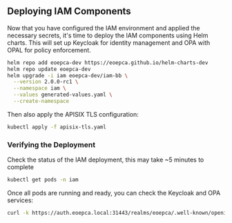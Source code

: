 
## Deploying IAM Components

Now that you have configured the IAM environment and applied the necessary secrets, it's time to deploy the IAM components using Helm charts. This will set up Keycloak for identity management and OPA with OPAL for policy enforcement.

```bash
helm repo add eoepca-dev https://eoepca.github.io/helm-charts-dev
helm repo update eoepca-dev
helm upgrade -i iam eoepca-dev/iam-bb \
  --version 2.0.0-rc1 \
  --namespace iam \
  --values generated-values.yaml \
  --create-namespace
```

Then also apply the APISIX TLS configuration:

```bash
kubectl apply -f apisix-tls.yaml
```

### Verifying the Deployment

Check the status of the IAM deployment, this may take ~5 minutes to complete

```bash
kubectl get pods -n iam
```

Once all pods are running and ready, you can check the Keycloak and OPA services:

```bash
curl -k https://auth.eoepca.local:31443/realms/eoepca/.well-known/openid-configuration
```